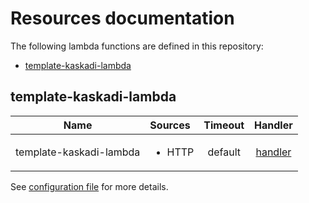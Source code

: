 # Resources documentation

The following lambda functions are defined in this repository:
- [template-kaskadi-lambda](#template-kaskadi-lambda)

## template-kaskadi-lambda <a name="template-kaskadi-lambda"></a>

|           Name          | Sources                | Timeout |                     Handler                    |
| :---------------------: | :--------------------- | :-----: | :--------------------------------------------: |
| template-kaskadi-lambda | <ul><li>HTTP</li></ul> | default | [handler](./lambda/template-kaskadi-lambda.js) |

See [configuration file](./serverless.yml) for more details.